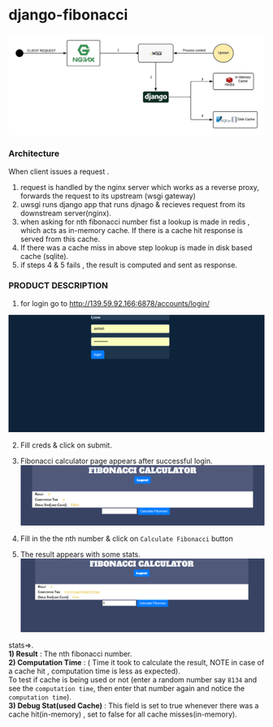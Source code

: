 # django-fibonacci
![picture](images/Diagram.jpeg)


### Architecture

When client issues a request .
1) request is handled by the nginx server which works as a reverse proxy, forwards the request to its upstream (wsgi gateway)
2) uwsgi runs django app that runs djnago & recieves request from its downstream server(nginx).
3) when asking for nth fibonacci number fist a lookup is made in redis , which acts as in-memory cache. If there is a cache hit response is served from this cache.
4) If there was a cache miss in above step lookup is made in disk based cache (sqlite).
5) if steps 4 & 5 fails , the result is computed and sent as response.


### PRODUCT DESCRIPTION

1) for login go to http://139.59.92.166:6878/accounts/login/

![picture](images/login.png)
  
2) Fill creds & click on submit.

3) Fibonacci calculator page appears after successful login.
![picture](images/calc1.png)

4) Fill in the the nth number & click on `Calculate Fibonacci` button

5) The result appears with some stats.<br>
![picture](images/calculator.png)

  stats=>.<br>
  <b>1) Result</b> : The nth fibonacci number.<br>
  <b>2) Computation Time</b> : ( Time it took to calculate the result,  NOTE in case of a cache hit , computation time is less as expected).<br>
  To test if cache is being used or not (enter a random number say `8134` and see the `computation time`, then enter that number again and notice the `computation time`).<br>
  <b>3) Debug Stat(used Cache)</b> : This field is set to true whenever there was a cache hit(in-memory) , set to false for all cache misses(in-memory).<br>
  
  
